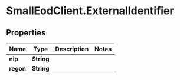 # SmallEodClient.ExternalIdentifier

## Properties

Name | Type | Description | Notes
------------ | ------------- | ------------- | -------------
**nip** | **String** |  | 
**regon** | **String** |  | 


